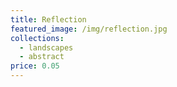 ```yaml
---
title: Reflection
featured_image: /img/reflection.jpg
collections:
  - landscapes
  - abstract
price: 0.05
---
```

